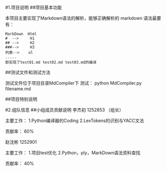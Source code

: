 #1.项目说明
##项目基本功能

本项目主要实现了Markdown语法的解析，能够正确解析的 markdown 语法最要有：

    MarkDown  Html
    #  -->     H1
    ## -->     H2
    ###-->     H3 
    列表-->    ol
    .....
    即实现了test01.md test02.md test03.md的编译


##测试文件和测试方法

测试文件位于项目目录MdCompiler下
测试：
python MdCompiler.py filename.md

##项目特别说明


#2.组队信息
##小组成员贡献说明
李杰初 1252853 （组长）

主要工作：
1.Python编译器的Coding
2.LexTokens的识别与YACC文法

贡献率： 60%

赵沈彬 1252901

主要工作：
1.项目test优化
2.Python，ply，MarkDown语法资料查找

贡献率： 40%

